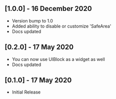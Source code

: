 ## [1.0.0] - 16 December 2020

* Version bump to 1.0
* Added ability to disable or customize 'SafeArea'
* Docs updated

## [0.2.0] - 17 May 2020

* You can now use UIBlock as a widget as well
* Docs updated

## [0.1.0] - 17 May 2020

* Initial Release
